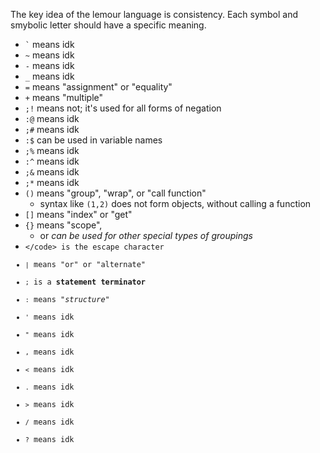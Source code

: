 
The key idea of the lemour language is consistency. Each symbol and smybolic letter should have a specific meaning.
* <code>`</code> means idk
* `~` means idk
* `-` means idk
* `_` means idk
* `=` means "assignment" or "equality"
* `+` means "multiple"
* `;!` means not; it's used for all forms of negation
* `:@` means idk
* `;#` means idk
* `:$` can be used in variable names
* `;%` means idk
* `:^` means idk
* `;&` means idk
* `;*` means idk
* `()` means "group", "wrap", or "call function"
    * syntax like `(1,2)` does not form objects, without calling a function
* `[]` means "index" or "get"
* `{}` means "scope",
    * or *can be used for other special types of groupings*
* <code>\</code> is the escape character
* `|` means "or" or "alternate"
* `;` is a **statement terminator**
* `:` means "*structure*"
* `'` means idk
* `"` means idk
* `,` means idk
* `<` means idk
* `.` means idk
* `>` means idk
* `/` means idk
* `?` means idk


